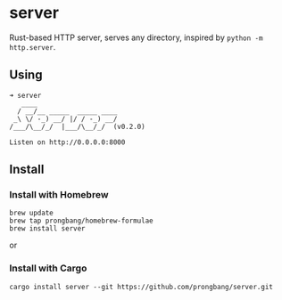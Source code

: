 # server

Rust-based HTTP server, serves any directory, inspired by `python -m http.server`.

## Using

```shell
➜ server
   ____
  / __/__ _____  _____ ____
 _\ \/ -_) __/ |/ / -_) __/
/___/\__/_/  |___/\__/_/  (v0.2.0)

Listen on http://0.0.0.0:8000
```

## Install

### Install with Homebrew

```shell
brew update
brew tap prongbang/homebrew-formulae
brew install server
```

or

### Install with Cargo

```shell
cargo install server --git https://github.com/prongbang/server.git
```